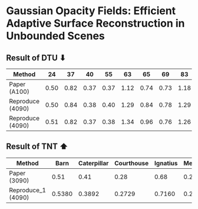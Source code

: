 # Gaussian Opacity Fields: Efficient Adaptive Surface Reconstruction in Unbounded Scenes

## Result of DTU ⬇

| Method               | 24   | 37   | 40   | 55   | 63   | 65   | 69   | 83   | 97   | 105  | 106  | 110  | 114  | 118  | 122  | Mean | Time(min)   |
|----------------------|------|------|------|------|------|------|------|------|------|------|------|------|------|------|------|------|-------------|
| Paper (A100)         | 0.50 | 0.82 | 0.37 | 0.37 | 1.12 | 0.74 | 0.73 | 1.18 | 1.29 | 0.68 | 0.77 | 0.90 | 0.42 | 0.66 | 0.49 | 0.74 | 18.4        |
| Reproduce (4090)     | 0.50 | 0.84 | 0.38 | 0.40 | 1.29 | 0.84 | 0.78 | 1.29 | 1.31 | 0.74 | 0.81 | 1.23 | 0.56 | 0.64 | 0.52 | 0.81 | 32.87       |
| Reproduce (4090)     | 0.51 | 0.82 | 0.37 | 0.38 | 1.34 | 0.96 | 0.76 | 1.26 | 1.31 | 0.70 | 0.81 | 1.23 | 0.56 | 0.64 | 0.52 | 0.81 | 32.87      |



## Result of TNT ⬆

| Method              | Barn   | Caterpillar   | Courthouse| Ignatius   | Meetingroom   | Truck   | Mean   | Time(min)   | 
|---------------------|--------|---------------|-----------|------------|---------------|---------|--------|-------------|
| Paper (3090)        | 0.51   | 0.41          | 0.28      | 0.68       | 0.28          | 0.59    | 0.46   | 24.2        |
| Reproduce_1 (4090)  | 0.5380 | 0.3892        | 0.2729    | 0.7160     | 0.2518        | 0.5499  | 0.4530 | 45.36       | 
